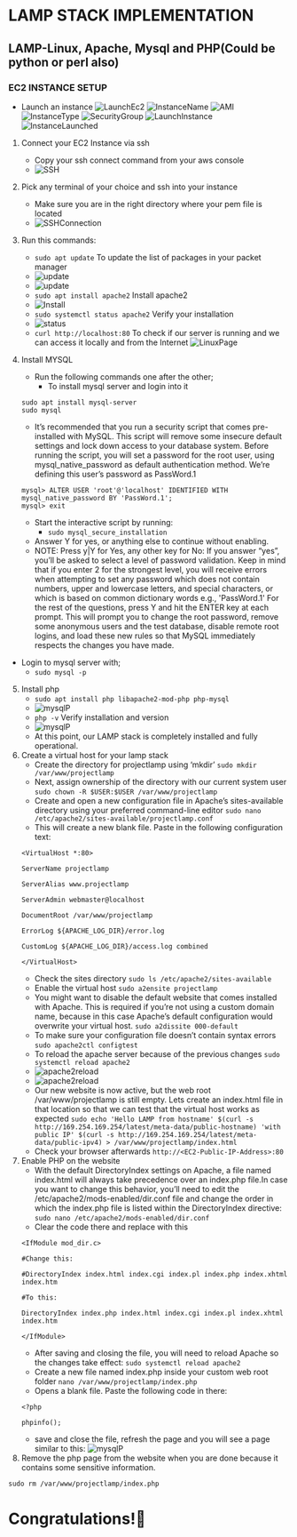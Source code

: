 # LAMP STACK IMPLEMENTATION
## LAMP-Linux, Apache, Mysql and PHP(Could be python or perl also)

### EC2 INSTANCE SETUP
- Launch an instance
![LaunchEc2](./images/LaunchInstance.png)
![InstanceName](./images/StepI-1.png)
![AMI](./images/StepI-2.png)
![InstanceType](./images/StepI-3.png)
![SecurityGroup](./images/StepI-4.png)
![LaunchInstance](./images/StepI-5.png)
![InstanceLaunched](./images/Instance-success.png)

1. Connect your EC2 Instance via ssh 
    - Copy your ssh connect command from your aws console
    - ![SSH](./images/connectI.png)
2. Pick any terminal of your choice and ssh into your instance
    - Make sure you are in the right directory where your pem file is located
    - ![SSHConnection](./images/1.png)
3. Run this commands:
   - `sudo apt update` To update the list of packages in your packet manager
   - ![update](./images/2.png)
   - ![update](./images/3.png)
    - `sudo apt install apache2` Install apache2
    - ![Install](./images/4.png)
    - `sudo systemctl status apache2` Verify your installation
    - ![status](./images/5.png)
    - `curl http://localhost:80` To check if our server is running and we can access it locally and from the Internet
    ![LinuxPage](./images/Add.jpg)
4. Install MYSQL
    - Run the following commands one after the other;
        - To install mysql server and login into it
    ```
    sudo apt install mysql-server
    sudo mysql
    ```
    - It’s recommended that you run a security script that comes pre-installed with MySQL. This script will remove some insecure default settings and lock down access to your database system. Before running the script, you will set a password for the root user, using mysql_native_password as default authentication method. We’re defining this user’s password as PassWord.1

    ```
    mysql> ALTER USER 'root'@'localhost' IDENTIFIED WITH mysql_native_password BY 'PassWord.1';
    mysql> exit
    ```
    - Start the interactive script by running: 
        -  `sudo mysql_secure_installation`
    - Answer Y for yes, or anything else to continue without enabling.
    - NOTE: Press y|Y for Yes, any other key for No:
If you answer “yes”, you’ll be asked to select a level of password validation. Keep in mind that if you enter 2 for the strongest level, you will receive errors when attempting to set any password which does not contain numbers, upper and lowercase letters, and special characters, or which is based on common dictionary words e.g., 'PassWord.1'
For the rest of the questions, press Y and hit the ENTER key at each prompt. This will prompt you to change the root password, remove some anonymous users and the test database, disable remote root logins, and load these new rules so that MySQL immediately respects the changes you have made.
- Login to mysql server with;
    - `sudo mysql -p`
5. Install php
    - `sudo apt install php libapache2-mod-php php-mysql`
    - ![mysqlP](./images/6.png)
    - `php -v` Verify installation and version
    - ![mysqlP](./images/7.png)
    - At this point, our LAMP stack is completely installed and fully operational.
6. Create a virtual host for your lamp stack
    - Create the directory for projectlamp using ‘mkdir’ 
    `sudo mkdir /var/www/projectlamp`
    - Next, assign ownership of the directory with our current system user
    `sudo chown -R $USER:$USER /var/www/projectlamp`
    - Create and open a new configuration file in Apache’s sites-available directory using your preferred command-line editor
    `sudo nano /etc/apache2/sites-available/projectlamp.conf`
    - This will create a new blank file. Paste in the following configuration text:
    ```
    <VirtualHost *:80>

    ServerName projectlamp

    ServerAlias www.projectlamp

    ServerAdmin webmaster@localhost

    DocumentRoot /var/www/projectlamp

    ErrorLog ${APACHE_LOG_DIR}/error.log

    CustomLog ${APACHE_LOG_DIR}/access.log combined

    </VirtualHost>

    ```
    - Check the sites directory
    `sudo ls /etc/apache2/sites-available`
    - Enable the virtual host
    `sudo a2ensite projectlamp`
    - You might want to disable the default website that comes installed with Apache. This is required if you’re not using a custom domain name, because in this case Apache’s default configuration would overwrite your virtual host.
    `sudo a2dissite 000-default` 
    - To make sure your configuration file doesn’t contain syntax errors 
    `sudo apache2ctl configtest`
    - To reload the apache server because of the previous changes
    `sudo systemctl reload apache2`
    - ![apache2reload](./images/9.png)
    - ![apache2reload](./images/10.png)
    - Our new website is now active, but the web root /var/www/projectlamp is still empty. Lets create an index.html file in that location so that we can test that the virtual host works as expected
    `sudo echo 'Hello LAMP from hostname' $(curl -s http://169.254.169.254/latest/meta-data/public-hostname) 'with public IP' $(curl -s http://169.254.169.254/latest/meta-data/public-ipv4) > /var/www/projectlamp/index.html`
    - Check your browser afterwards
    `http://<EC2-Public-IP-Address>:80`
7. Enable PHP on the website
    - With the default DirectoryIndex settings on Apache, a file named index.html will always take precedence over an index.php file.In case you want to change this behavior, you’ll need to edit the /etc/apache2/mods-enabled/dir.conf file and change the order in which the index.php file is listed within the DirectoryIndex directive:
    `sudo nano /etc/apache2/mods-enabled/dir.conf`
    - Clear the code there and replace with this
    ```
    <IfModule mod_dir.c>

    #Change this:

    #DirectoryIndex index.html index.cgi index.pl index.php index.xhtml index.htm

    #To this:

    DirectoryIndex index.php index.html index.cgi index.pl index.xhtml index.htm

    </IfModule>
    ```
    - After saving and closing the file, you will need to reload Apache so the changes take effect:
    `sudo systemctl reload apache2`
    - Create a new file named index.php inside your custom web root folder
    `nano /var/www/projectlamp/index.php`
    - Opens a blank file. Paste the following code in there:
    ```
    <?php

    phpinfo();
    ```
    - save and close the file, refresh the page and you will see a page similar to this:
    ![mysqlP](./images/8.png)
8. Remove the php page from the website when you are done because it contains some sensitive information.

`sudo rm /var/www/projectlamp/index.php`

# Congratulations!🎉   
